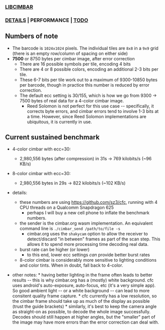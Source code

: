 ### [LIBCIMBAR](https://github.com/sz3/libcimbar)
### [DETAILS](DETAILS.md) | PERFORMANCE | [TODO](TODO.md)

## Numbers of note

* The barcode is `1024x1024` pixels. The individual tiles are `8x8` in a `9x9` grid (there is an empty row/column of spacing on either side)
* **7500** or 8750 bytes per cimbar image, after error correction
	* There are 16 possible symbols per tile, encoding 4 bits
	* There are 4 or 8 possible colors, encoding an additional 2-3 bits per tile.
	* These 6-7 bits per tile work out to a maximum of 9300-10850 bytes per barcode, though in practice this number is reduced by error correction.
	* The default ecc setting is 30/155, which is how we go from 9300 -> 7500 bytes of real data for a 4-color cimbar image.
		* Reed Solomon is not perfect for this use case -- specifically, it corrects byte errors, and cimbar errors tend to involve 1-3 bits at a time. However, since Reed Solomon implementations are ubiquitous, it is currently in use.

## Current sustained benchmark

* 4-color cimbar with ecc=30:
	* 2,980,556 bytes (after compression) in 31s -> 769 kilobits/s (~96 KB/s)

* 8-color cimbar with ecc=30:
	* 2,980,556 bytes in 29s -> 822 kilobits/s (~102 KB/s)

* details:
	* these numbers are using https://github.com/sz3/cfc, running with 4 CPU threads on a Qualcomm Snapdragon 625
		* perhaps I will buy a new cell phone to inflate the benchmark numbers.
	* the sender is the cimbar.org wasm implementation. An equivalent command line is `./cimbar_send /path/to/file -s`
		* cimbar.org uses the `shakycam` option to allow the receiver to detect/discard "in between" frames as part of the scan step. This allows it to spend more processing time decoding real data.
	* burst rate can be higher (or lower)
		* to this end, lower ecc settings *can* provide better burst rates
	* 8-color cimbar is considerably more sensitive to lighting conditions and color tints. When in doubt, fall back to 4-color.

* other notes:
		* having better lighting in the frame often leads to better results -- this is why cimbar.org has a (mostly) white background. cfc uses android's auto-exposure, auto-focus, etc (it's a very simple app). So good ambient light -- or a white background -- can lead to more consitent quality frame capture.
		* cfc currently has a low resolution, so the cimbar frame should take up as much of the display as possible (trust the guide brackets)
		* similarly, it's best to keep the camera angle as straight-on as possible, to decode the whole image successfully. Decodes should still happen at higher angles, but the "smaller" part of the image may have more errors than the error correction can deal with.
